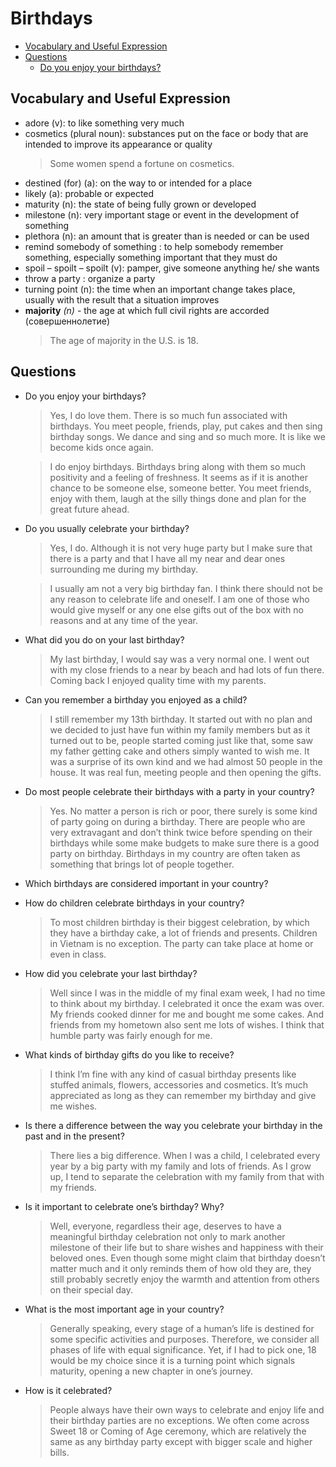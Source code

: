 # Birthdays
* [Vocabulary and Useful Expression](Vocabulary-and-Useful-Expression)
* [Questions](Questions)
  * [Do you enjoy your birthdays?](Do-you-enjoy-your-birthdays?)
## Vocabulary and Useful Expression
* adore (v): to like something very much
* cosmetics (plural noun): substances put on the face or body that are intended to improve its appearance or quality
  > Some women spend a fortune on cosmetics.
* destined (for) (a): on the way to or intended for a place
* likely (a): probable or expected
* maturity (n): the state of being fully grown or developed
* milestone (n): very important stage or event in the development of something
* plethora (n): an amount that is greater than is needed or can be used
* remind somebody of something : to help somebody remember something, especially something important that they must do
* spoil – spoilt – spoilt (v): pamper, give someone anything he/ she wants
* throw a party : organize a party
* turning point (n): the time when an important change takes place, usually with the result that a situation improves
* **majority** *(n)* - the age at which full civil rights are accorded (совершеннолетие)
  > The age of majority in the U.S. is 18.
## Questions
* Do you enjoy your birthdays?
  > Yes, I do love them. There is so much fun associated with birthdays. You meet people, friends, play, put cakes and then sing birthday songs. We dance and sing and so much more. It is like we become kids once again.

  > I do enjoy  birthdays. Birthdays bring along with them so much positivity and a feeling of freshness. It seems as if it is another chance to be someone else, someone better. You meet friends, enjoy with them, laugh at the silly things done and plan for the great future ahead.
* Do you usually celebrate your birthday?
  > Yes, I do. Although it is not very huge party but I make sure that there is a party and that I have all my near and dear ones surrounding me during my birthday.

  > I usually am not a very big birthday fan. I think there should not be any reason to celebrate life and oneself. I am one of those who would give myself or any one else gifts out of the box with no reasons and at any time of the year.
* What did you do on your last birthday?
  > My last birthday, I would say was a very normal one. I went out with my close friends to a near by beach and had lots of fun there. Coming back I enjoyed quality time with my parents.
* Can you remember a birthday you enjoyed as a child?
  > I still remember my 13th birthday. It started out with no plan and we decided to just have fun within my family members but as it turned out to be, people started coming just like that, some saw my father getting cake and others simply wanted to wish me. It was a surprise of its own kind and we had almost 50 people in the house. It was real fun, meeting people and then opening the gifts.
* Do most people celebrate their birthdays with a party in your country?
  > Yes. No matter a person is rich or poor, there surely is some kind of party going on during a birthday. There are people who are very extravagant and don’t think twice before spending on their birthdays while some make budgets to make sure there is a good party on birthday. Birthdays in my country are often taken as something that brings lot of people together.
* Which birthdays are considered important in your country?
* How do children celebrate birthdays in your country? 
  > To most children birthday is their biggest celebration, by which they have a birthday cake, a lot of friends and presents. Children in Vietnam is no exception. The party can take place at home or even in class.
* How did you celebrate your last birthday? 
  > Well since I was in the middle of my final exam week, I had no time to think about my birthday. I celebrated it once the exam was over. My friends cooked dinner for me and bought me some cakes. And friends from my hometown also sent me lots of wishes. I think that humble party was fairly enough for me.
* What kinds of birthday gifts do you like to receive? 
  > I think I’m fine with any kind of casual birthday presents like stuffed animals, flowers, accessories and cosmetics. It’s much appreciated as long as they can remember my birthday and give me wishes.
* Is there a difference between the way you celebrate your birthday in the past and in the present? 
  > There lies a big difference. When I was a child, I celebrated every year by a big party with my family and lots of friends. As I grow up, I tend to separate the celebration with my family from that with my friends.
* Is it important to celebrate one’s birthday? Why? 
  > Well, everyone, regardless their age, deserves to have a meaningful birthday celebration not only to mark another milestone of their life but to share wishes and happiness with their beloved ones. Even though some might claim that birthday doesn’t matter much and it only reminds them of how old they are, they still probably secretly enjoy the warmth and attention from others on their special day.
* What is the most important age in your country? 
  > Generally speaking, every stage of a human’s life is destined for some specific activities and purposes. Therefore, we consider all phases of life with equal significance. Yet, if I had to pick one, 18 would be my choice since it is a turning point which signals maturity, opening a new chapter in one’s journey.
* How is it celebrated? 
  > People always have their own ways to celebrate and enjoy life and their birthday parties are no exceptions. We often come across Sweet 18 or Coming of Age ceremony, which are relatively the same as any birthday party except with bigger scale and higher bills.
